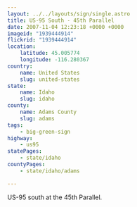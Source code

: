 ```yaml
---
layout: ../../layouts/sign/single.astro
title: US-95 South - 45th Parallel
date: 2007-11-04 12:23:18 +0000 +0000
imageid: "1939444914"
flickrid: "1939444914"
location:
    latitude: 45.005774
    longitude: -116.280367
country:
    name: United States
    slug: united-states
state:
    name: Idaho
    slug: idaho
county:
    name: Adams County
    slug: adams
tags:
    - big-green-sign
highway:
    - us95
statePages:
    - state/idaho
countyPages:
    - state/idaho/adams

---
```

US-95 south at the 45th Parallel.